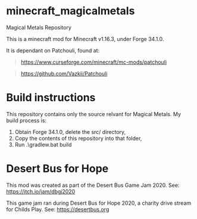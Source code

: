 # minecraft_magicalmetals
Magical Metals Repository

This is a minecraft mod for Minecraft v1.16.3, under Forge 34.1.0.

It is dependant on Patchouli, found at:
> https://www.curseforge.com/minecraft/mc-mods/patchouli

> https://github.com/Vazkii/Patchouli

# Build instructions
This repository contains only the source relvant for Magical Metals. My build process is:
1. Obtain Forge 34.1.0, delete the src/ directory,
2. Copy the contents of this repository into that folder,
3. Run .\gradlew.bat build

# Desert Bus for Hope
This mod was created as part of the Desert Bus Game Jam 2020.
See: https://itch.io/jam/dbgj2020

This game jam ran during Desert Bus for Hope 2020, a charity drive stream for Childs Play.
See: https://desertbus.org
